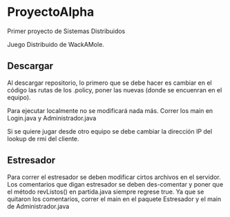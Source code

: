# ProyectoAlpha
Primer proyecto de Sistemas Distribuidos

Juego Distribuido de WackAMole.

## Descargar

Al descargar repositorio, lo primero que se debe hacer es cambiar en el código las rutas de los .policy, 
poner las nuevas (donde se encuenran en el equipo). 

Para ejecutar localmente no se modificará nada más. Correr los main en Login.java y Administrador.java

Si se quiere jugar desde otro equipo se debe cambiar la dirección IP del lookup de rmi del cliente.

## Estresador
Para correr el estresador se deben modificar cirtos archivos en el servidor.
Los comentarios que digan estresador se deben des-comentar y poner que el método revListos() en partida.java siempre
regrese true. 
Ya que se quitaron los comentarios, correr el main en el paquete Estresador y el main de Administrador.java
